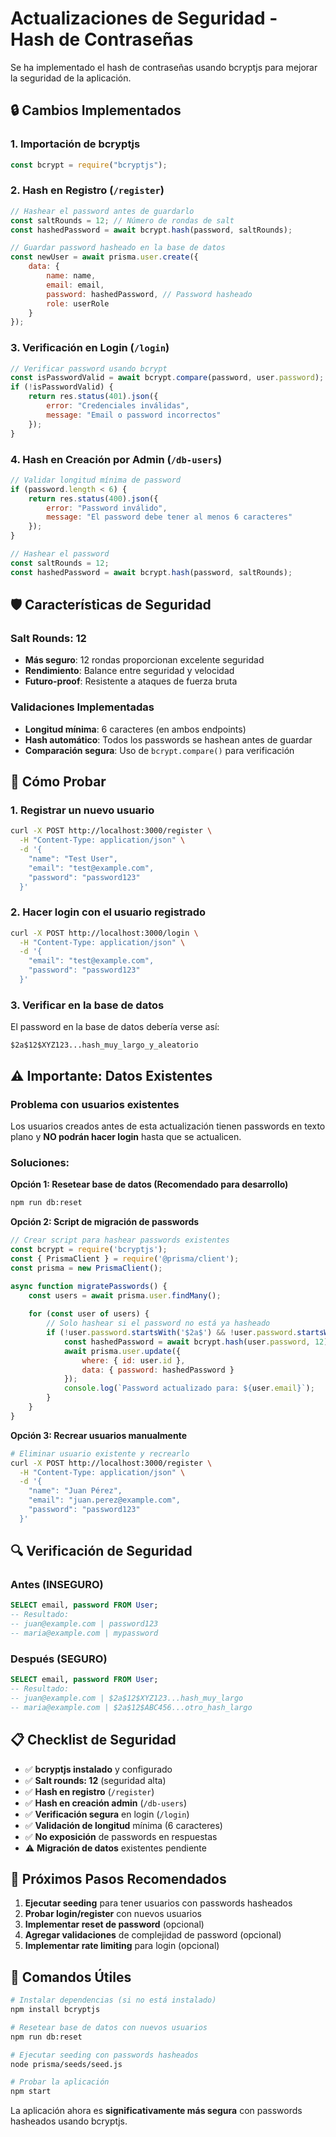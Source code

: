 # Actualizaciones de Seguridad - Hash de Contraseñas

Se ha implementado el hash de contraseñas usando bcryptjs para mejorar la seguridad de la aplicación.

## 🔒 Cambios Implementados

### 1. **Importación de bcryptjs**
```javascript
const bcrypt = require("bcryptjs");
```

### 2. **Hash en Registro (`/register`)**
```javascript
// Hashear el password antes de guardarlo
const saltRounds = 12; // Número de rondas de salt
const hashedPassword = await bcrypt.hash(password, saltRounds);

// Guardar password hasheado en la base de datos
const newUser = await prisma.user.create({
    data: {
        name: name,
        email: email,
        password: hashedPassword, // Password hasheado
        role: userRole
    }
});
```

### 3. **Verificación en Login (`/login`)**
```javascript
// Verificar password usando bcrypt
const isPasswordValid = await bcrypt.compare(password, user.password);
if (!isPasswordValid) {
    return res.status(401).json({
        error: "Credenciales inválidas",
        message: "Email o password incorrectos"
    });
}
```

### 4. **Hash en Creación por Admin (`/db-users`)**
```javascript
// Validar longitud mínima de password
if (password.length < 6) {
    return res.status(400).json({
        error: "Password inválido",
        message: "El password debe tener al menos 6 caracteres"
    });
}

// Hashear el password
const saltRounds = 12;
const hashedPassword = await bcrypt.hash(password, saltRounds);
```

## 🛡️ Características de Seguridad

### **Salt Rounds: 12**
- **Más seguro**: 12 rondas proporcionan excelente seguridad
- **Rendimiento**: Balance entre seguridad y velocidad
- **Futuro-proof**: Resistente a ataques de fuerza bruta

### **Validaciones Implementadas**
- **Longitud mínima**: 6 caracteres (en ambos endpoints)
- **Hash automático**: Todos los passwords se hashean antes de guardar
- **Comparación segura**: Uso de `bcrypt.compare()` para verificación

## 🧪 Cómo Probar

### **1. Registrar un nuevo usuario**
```bash
curl -X POST http://localhost:3000/register \
  -H "Content-Type: application/json" \
  -d '{
    "name": "Test User",
    "email": "test@example.com",
    "password": "password123"
  }'
```

### **2. Hacer login con el usuario registrado**
```bash
curl -X POST http://localhost:3000/login \
  -H "Content-Type: application/json" \
  -d '{
    "email": "test@example.com",
    "password": "password123"
  }'
```

### **3. Verificar en la base de datos**
El password en la base de datos debería verse así:
```
$2a$12$XYZ123...hash_muy_largo_y_aleatorio
```

## ⚠️ Importante: Datos Existentes

### **Problema con usuarios existentes**
Los usuarios creados antes de esta actualización tienen passwords en texto plano y **NO podrán hacer login** hasta que se actualicen.

### **Soluciones:**

**Opción 1: Resetear base de datos (Recomendado para desarrollo)**
```bash
npm run db:reset
```

**Opción 2: Script de migración de passwords**
```javascript
// Crear script para hashear passwords existentes
const bcrypt = require('bcryptjs');
const { PrismaClient } = require('@prisma/client');
const prisma = new PrismaClient();

async function migratePasswords() {
    const users = await prisma.user.findMany();
    
    for (const user of users) {
        // Solo hashear si el password no está ya hasheado
        if (!user.password.startsWith('$2a$') && !user.password.startsWith('$2b$')) {
            const hashedPassword = await bcrypt.hash(user.password, 12);
            await prisma.user.update({
                where: { id: user.id },
                data: { password: hashedPassword }
            });
            console.log(`Password actualizado para: ${user.email}`);
        }
    }
}
```

**Opción 3: Recrear usuarios manualmente**
```bash
# Eliminar usuario existente y recrearlo
curl -X POST http://localhost:3000/register \
  -H "Content-Type: application/json" \
  -d '{
    "name": "Juan Pérez",
    "email": "juan.perez@example.com",
    "password": "password123"
  }'
```

## 🔍 Verificación de Seguridad

### **Antes (INSEGURO)**
```sql
SELECT email, password FROM User;
-- Resultado:
-- juan@example.com | password123
-- maria@example.com | mypassword
```

### **Después (SEGURO)**
```sql
SELECT email, password FROM User;
-- Resultado:
-- juan@example.com | $2a$12$XYZ123...hash_muy_largo
-- maria@example.com | $2a$12$ABC456...otro_hash_largo
```

## 📋 Checklist de Seguridad

- ✅ **bcryptjs instalado** y configurado
- ✅ **Salt rounds: 12** (seguridad alta)
- ✅ **Hash en registro** (`/register`)
- ✅ **Hash en creación admin** (`/db-users`)
- ✅ **Verificación segura** en login (`/login`)
- ✅ **Validación de longitud** mínima (6 caracteres)
- ✅ **No exposición** de passwords en respuestas
- ⚠️ **Migración de datos** existentes pendiente

## 🚀 Próximos Pasos Recomendados

1. **Ejecutar seeding** para tener usuarios con passwords hasheados
2. **Probar login/register** con nuevos usuarios
3. **Implementar reset de password** (opcional)
4. **Agregar validaciones** de complejidad de password (opcional)
5. **Implementar rate limiting** para login (opcional)

## 🔧 Comandos Útiles

```bash
# Instalar dependencias (si no está instalado)
npm install bcryptjs

# Resetear base de datos con nuevos usuarios
npm run db:reset

# Ejecutar seeding con passwords hasheados
node prisma/seeds/seed.js

# Probar la aplicación
npm start
```

La aplicación ahora es **significativamente más segura** con passwords hasheados usando bcryptjs.